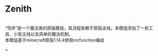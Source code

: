 Zenith
=
<br>
“穹终”是一个魔法类的原版模组，其流程依赖于原版主线。本模组添加了一些工具、小型主线以及简单的魔法机制。<br>
本模组基于minecraft原版1.14.4使用mcfunction编成<br>
 
=

